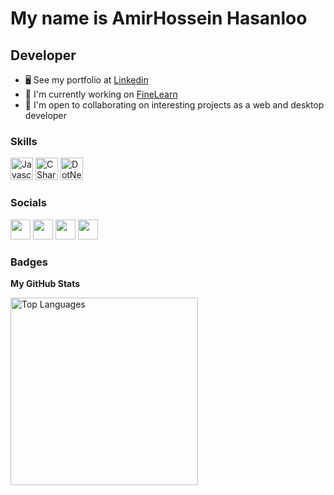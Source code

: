 My name is AmirHossein Hasanloo
===============================

Developer 
-----------------------------

*   🖥️  See my portfolio at [Linkedin](https://www.linkedin.com/in/amirhossein-hasanloo-7a2b93273/)
*   🚀  I'm currently working on [FineLearn](https://FineLearn.ir)
*   🤝  I'm open to collaborating on interesting projects as a web and desktop developer

### Skills
<p align="left">
<a href="https://developer.mozilla.org/en-US/docs/Web/JavaScript" target="_blank" rel="noreferrer"><img src="https://raw.githubusercontent.com/danielcranney/readme-generator/main/public/icons/skills/javascript-colored.svg" width="36" height="36" alt="Javascript" /></a>
            <a href="https://docs.microsoft.com/en-us/dotnet/csharp/" target="_blank" rel="noreferrer"><img src="https://raw.githubusercontent.com/danielcranney/readme-generator/main/public/icons/skills/csharp-colored.svg" width="36" height="36" alt="CSharp" /></a>
  <a href="https://docs.microsoft.com/en-us/dotnet/" target="_blank" rel="noreferrer"><img src="https://raw.githubusercontent.com/danielcranney/readme-generator/main/public/icons/skills/dot-net-colored.svg" width="36" height="36" alt="DotNet" /></a>
</p>
      

### Socials

<p align="left">
    <a href="https://www.instagram.com/amirhosein_developer.ir" target="_blank" rel="noreferrer"><img
            src="https://raw.githubusercontent.com/danielcranney/readme-generator/main/public/icons/socials/instagram.svg"
            width="32" height="32" /></a>
    <a href="https://github.com/AmirHosseinHasanloo" target="_blank" rel="noreferrer"><img
            src="https://raw.githubusercontent.com/danielcranney/readme-generator/main/public/icons/socials/github-dark.svg"
            width="32" height="32" /></a>
    <a href="https://FineLearn.ir" target="_blank" rel="noreferrer"><img
            src="https://raw.githubusercontent.com/danielcranney/readme-generator/main/public/icons/socials/hashnode.svg"
            width="32" height="32" /></a>
    <a href="https://www.linkedin.com/in/amirhossein-hasanloo-7a2b93273/" target="_blank" rel="noreferrer"><img
            src="https://raw.githubusercontent.com/danielcranney/readme-generator/main/public/icons/socials/linkedin.svg"
            width="32" height="32" /></a>
</p>

### Badges

<b>My GitHub Stats</b>

<a href="https://github.com/AmirHosseinHasanloo" align="left"><img width="300"
        src="https://github-readme-stats.vercel.app/api/top-langs/?username=AmirHosseinHasanloo&langs_count=10&title_color=0891b2&text_color=ffffff&icon_color=0891b2&bg_color=1c1917&hide_border=true&locale=en&custom_title=Top%20%Languages"
        alt="Top Languages" /></a>
